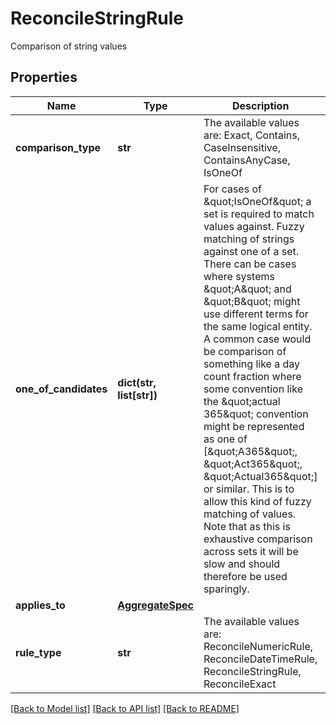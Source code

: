 # ReconcileStringRule

Comparison of string values

## Properties
Name | Type | Description | Notes
------------ | ------------- | ------------- | -------------
**comparison_type** | **str** | The available values are: Exact, Contains, CaseInsensitive, ContainsAnyCase, IsOneOf | 
**one_of_candidates** | **dict(str, list[str])** | For cases of \&quot;IsOneOf\&quot; a set is required to match values against.  Fuzzy matching of strings against one of a set. There can be cases where systems \&quot;A\&quot; and \&quot;B\&quot; might use different terms for the same logical entity. A common case would be  comparison of something like a day count fraction where some convention like the \&quot;actual 365\&quot; convention might be represented as one of [\&quot;A365\&quot;, \&quot;Act365\&quot;, \&quot;Actual365\&quot;] or similar.  This is to allow this kind of fuzzy matching of values. Note that as this is exhaustive comparison across sets it will be slow and should therefore be used sparingly. | [optional] 
**applies_to** | [**AggregateSpec**](AggregateSpec.md) |  | 
**rule_type** | **str** | The available values are: ReconcileNumericRule, ReconcileDateTimeRule, ReconcileStringRule, ReconcileExact | 

[[Back to Model list]](../README.md#documentation-for-models) [[Back to API list]](../README.md#documentation-for-api-endpoints) [[Back to README]](../README.md)


